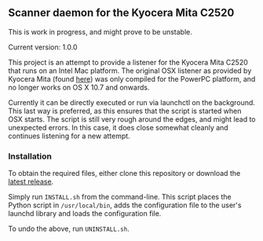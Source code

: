 ## Scanner daemon for the Kyocera Mita C2520

This is work in progress, and might prove to be unstable.

Current version: 1.0.0

This project is an attempt to provide a listener for the Kyocera Mita C2520 that runs on an Intel Mac platform. The original OSX listener as provided by Kyocera Mita (found [here](http://www.kyoceradocumentsolutions.eu/index/service/dlc.false.driver.KMC2520._.EN.html)) was only compiled for the PowerPC platform, and no longer works on OS X 10.7 and onwards.

Currently it can be directly executed or run via launchctl on the background. This last way is preferred, as this ensures that the script is started when OSX starts. The script is still very rough around the edges, and might lead to unexpected errors. In this case, it does close somewhat cleanly and continues listening for a new attempt.

### Installation

To obtain the required files, either clone this repository or download the [latest release](https://github.com/joostrijneveld/KM-C2520-listener/releases).

Simply run `INSTALL.sh` from the command-line. This script places the Python script in `/usr/local/bin`, adds the configuration file to the user's launchd library and loads the configuration file.

To undo the above, run `UNINSTALL.sh`.
